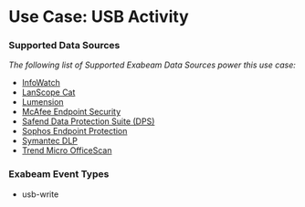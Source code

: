 Use Case: USB Activity
======================

### Supported Data Sources

_The following list of Supported Exabeam Data Sources power this use case:_

* [InfoWatch](datasource_infowatch_infowatch.md)
* [LanScope Cat](datasource_lanscope_cat_lanscope_cat.md)
* [Lumension](datasource_lumension_lumension.md)
* [McAfee Endpoint Security](datasource_mcafee_endpoint_security_mcafee_endpoint_security.md)
* [Safend Data Protection Suite (DPS)](datasource_safend_data_protection_suite_(dps)_safend_data_protection_suite_(dps).md)
* [Sophos Endpoint Protection](datasource_sophos_endpoint_protection_sophos_endpoint_protection.md)
* [Symantec DLP](datasource_symantec_dlp_symantec_dlp.md)
* [Trend Micro OfficeScan](datasource_trend_micro_officescan_trend_micro_officescan.md)


### Exabeam Event Types

- usb-write
